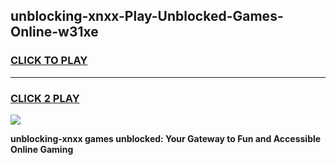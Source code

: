 
## unblocking-xnxx-Play-Unblocked-Games-Online-w31xe
<h3>
<a href="https://premium76.site?title=unblocking-xnxx&ref=25A">CLICK TO PLAY</a></h3>
<hr>

<h3>
<a href="https://premium76.site?title=unblocking-xnxx&ref=25A">CLICK 2 PLAY</a>
  
</h3>

<a href="https://premium76.site?title=unblocking-xnxx&ref=25A"><img src="https://clearcache.store/games.png"></a>


**unblocking-xnxx games unblocked: Your Gateway to Fun and Accessible Online Gaming**
